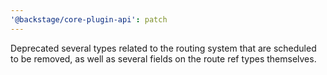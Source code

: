 ```yaml
---
'@backstage/core-plugin-api': patch
---
```


Deprecated several types related to the routing system that are scheduled to be removed, as well as several fields on the route ref types themselves.
